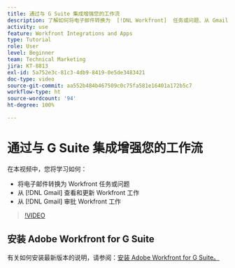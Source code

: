 ```yaml
---
title: 通过与 G Suite 集成增强您的工作流
description: 了解如何将电子邮件转换为  [!DNL Workfront]  任务或问题、从 Gmail 查看和更新  [!DNL Workfront]  工作，以及从 Gmail 审批  [!DNL Workfront]  工作。
activity: use
feature: Workfront Integrations and Apps
type: Tutorial
role: User
level: Beginner
team: Technical Marketing
jira: KT-8813
exl-id: 5a752e3c-81c3-4db9-8419-0e5de3483421
doc-type: video
source-git-commit: aa552b484b467509c0c75fa581e16401a172b5c7
workflow-type: ht
source-wordcount: '94'
ht-degree: 100%

---
```


# 通过与 G Suite 集成增强您的工作流

在本视频中，您将学习如何：

* 将电子邮件转换为 Workfront 任务或问题
* 从 [!DNL Gmail] 查看和更新 Workfront 工作
* 从 [!DNL Gmail] 审批 Workfront 工作

>[!VIDEO](https://video.tv.adobe.com/v/335114/?quality=12&learn=on)

## 安装 Adobe Workfront for G Suite

有关如何安装最新版本的说明，请参阅：[安装 Adobe Workfront for G Suite。](https://experienceleague.adobe.com/docs/workfront/using/adobe-workfront-integrations/workfront-for-g-suite/install-workfront-for-gsuite.html)
